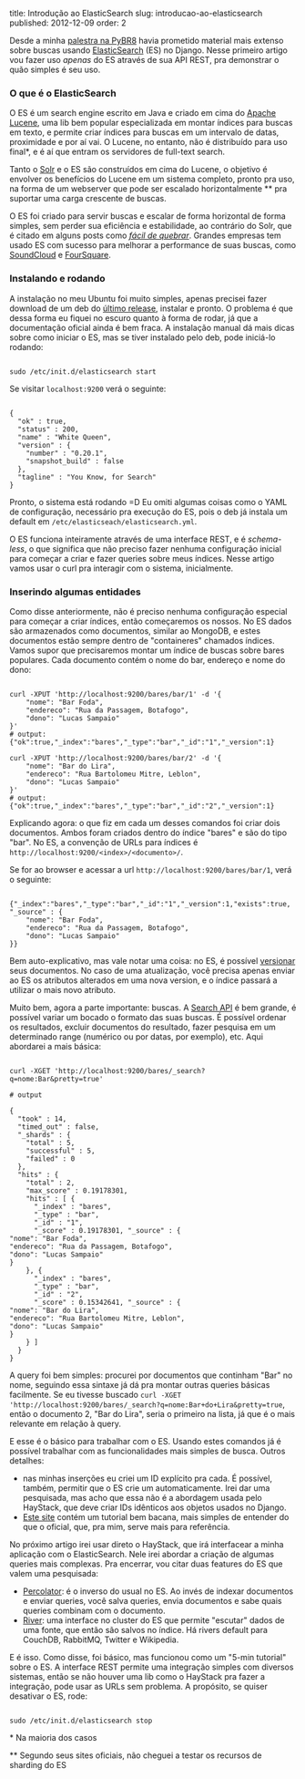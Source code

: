 title: Introdução ao ElasticSearch
slug: introducao-ao-elasticsearch
published: 2012-12-09
order: 2

Desde a minha [palestra na PyBR8][1] havia prometido material mais extenso sobre
buscas usando [ElasticSearch][2] (ES) no Django. Nesse primeiro artigo vou fazer uso
*apenas* do ES através de sua API REST, pra demonstrar o quão simples é seu uso.

### O que é o ElasticSearch ###

O ES é um search engine escrito em Java e criado em cima do [Apache Lucene][3],
uma lib bem popular especializada em montar índices para buscas em texto, e
permite criar índices para buscas em um intervalo de datas, proximidade e por
aí vai. O Lucene, no entanto, não é distribuído para uso final\*, e é aí que
entram os servidores de full-text search.

Tanto o [Solr][4] e o ES são construídos em cima do Lucene, o objetivo é
envolver os benefícios do Lucene em um sistema completo, pronto pra uso,
na forma de um webserver que pode ser escalado horizontalmente \** pra suportar
uma carga crescente de buscas.

O ES foi criado para servir buscas e escalar de forma horizontal de forma simples,
sem perder sua eficiência e estabilidade, ao contrário do Solr, que é citado
em alguns posts como *[fácil de quebrar][5]*. Grandes empresas tem usado ES
com sucesso para melhorar a performance de suas buscas, como [SoundCloud][6]
e [FourSquare][7].

### Instalando e rodando ###

A instalação no meu Ubuntu foi muito simples, apenas precisei fazer download
de um deb do [último release][8], instalar e pronto. O problema é que dessa forma
eu fiquei no escuro quanto à forma de rodar, já que a documentação oficial ainda
é bem fraca. A instalação manual dá mais dicas sobre como iniciar o ES, mas
se tiver instalado pelo deb, pode iniciá-lo rodando:

<pre><code class="bash">
sudo /etc/init.d/elasticsearch start
</code></pre>

Se visitar <code>localhost:9200</code> verá o seguinte:

<pre><code>
{
  "ok" : true,
  "status" : 200,
  "name" : "White Queen",
  "version" : {
    "number" : "0.20.1",
    "snapshot_build" : false
  },
  "tagline" : "You Know, for Search"
}
</code></pre>

Pronto, o sistema está rodando =D Eu omiti algumas coisas como o YAML de configuração,
necessário pra execução do ES, pois o deb já instala um default em
<code>/etc/elasticseach/elasticsearch.yml</code>.

O ES funciona inteiramente através de uma interface REST, e é *schema-less*,
o que significa que não preciso fazer nenhuma configuração inicial para começar
a criar e fazer queries sobre meus índices. Nesse artigo vamos usar o curl
pra interagir com o sistema, inicialmente.

### Inserindo algumas entidades ###

Como disse anteriormente, não é preciso nenhuma configuração especial para
começar a criar índices, então começaremos os nossos. No ES dados são armazenados
como documentos, similar ao MongoDB, e estes documentos estão sempre dentro de
"containeres" chamados índices. Vamos supor que precisaremos montar um índice
de buscas sobre bares populares. Cada documento contém o nome do bar, endereço
e nome do dono:

<pre><code>
curl -XPUT 'http://localhost:9200/bares/bar/1' -d '{
    "nome": "Bar Foda",
    "endereco": "Rua da Passagem, Botafogo",
    "dono": "Lucas Sampaio"
}'
# output: {"ok":true,"_index":"bares","_type":"bar","_id":"1","_version":1}

curl -XPUT 'http://localhost:9200/bares/bar/2' -d '{
    "nome": "Bar do Lira",
    "endereco": "Rua Bartolomeu Mitre, Leblon",
    "dono": "Lucas Sampaio"
}'
# output: {"ok":true,"_index":"bares","_type":"bar","_id":"2","_version":1}
</code></pre>

Explicando agora: o que fiz em cada um desses comandos foi criar dois documentos.
Ambos foram criados dentro do índice "bares" e são do tipo "bar". No ES, a convenção
de URLs para índices é <br/>
<code>http://localhost:9200/&lt;index&gt;/&lt;documento&gt;/</code>.

Se for ao browser e acessar a url <code>http://localhost:9200/bares/bar/1</code>,
verá o seguinte:

<pre><code>
{"_index":"bares","_type":"bar","_id":"1","_version":1,"exists":true, "_source" : {
    "nome": "Bar Foda",
    "endereco": "Rua da Passagem, Botafogo",
    "dono": "Lucas Sampaio"
}}
</code></pre>

Bem auto-explicativo, mas vale notar uma coisa: no ES, é possível [versionar][10]
seus documentos. No caso de uma atualização, você precisa apenas enviar ao ES
os atributos alterados em uma nova version, e o índice passará a utilizar o
mais novo atributo.

Muito bem, agora a parte importante: buscas. A [Search API][11] é bem grande,
é possível variar um bocado o formato das suas buscas. É possível ordenar
os resultados, excluir documentos do resultado, fazer pesquisa em um determinado
range (numérico ou por datas, por exemplo), etc. Aqui abordarei a mais básica:

<pre><code>
curl -XGET 'http://localhost:9200/bares/_search?q=nome:Bar&pretty=true'

# output

{
  "took" : 14,
  "timed_out" : false,
  "_shards" : {
    "total" : 5,
    "successful" : 5,
    "failed" : 0
  },
  "hits" : {
    "total" : 2,
    "max_score" : 0.19178301,
    "hits" : [ {
      "_index" : "bares",
      "_type" : "bar",
      "_id" : "1",
      "_score" : 0.19178301, "_source" : {
"nome": "Bar Foda",
"endereco": "Rua da Passagem, Botafogo",
"dono": "Lucas Sampaio"
}
    }, {
      "_index" : "bares",
      "_type" : "bar",
      "_id" : "2",
      "_score" : 0.15342641, "_source" : {
"nome": "Bar do Lira",
"endereco": "Rua Bartolomeu Mitre, Leblon",
"dono": "Lucas Sampaio"
}
    } ]
  }
}
</code></pre>

A query foi bem simples: procurei por documentos que continham "Bar" no nome,
seguindo essa sintaxe já dá pra montar outras queries básicas facilmente. Se
eu tivesse buscado
<code>curl -XGET 'http://localhost:9200/bares/_search?q=nome:Bar+do+Lira&pretty=true</code>,
então o documento 2, "Bar do Lira", seria o primeiro na lista, já que é o mais
relevante em relação à query.

E esse é o básico para trabalhar com o ES. Usando estes comandos já é possível
trabalhar com as funcionalidades mais simples de busca. Outros detalhes:

 - nas minhas inserções eu criei um ID explícito pra cada. É possível, também,
   permitir que o ES crie um automaticamente. Irei dar uma pesquisada, mas acho
   que essa não é a abordagem usada pelo HayStack, que deve criar IDs idênticos
   aos objetos usados no Django.
 - [Este site][12] contém um tutorial bem bacana, mais simples de entender do
   que o oficial, que, pra mim, serve mais para referência.

No próximo artigo irei usar direto o HayStack, que irá interfacear a minha
aplicação com o ElasticSearch. Nele irei abordar a criação de algumas queries
mais complexas. Pra encerrar, vou citar duas features do ES que valem uma
pesquisada:

 - [Percolator][13]: é o inverso do usual no ES. Ao invés de indexar documentos e
   enviar queries, você salva queries, envia documentos e sabe quais queries
   combinam com o documento.
 - [River][14]: uma interface no cluster do ES que permite "escutar" dados
   de uma fonte, que então são salvos no índice. Há rivers default para
   CouchDB, RabbitMQ, Twitter e Wikipedia.

E é isso. Como disse, foi básico, mas funcionou como um "5-min tutorial" sobre
o ES. A interface REST permite uma integração simples com diversos sistemas,
então se não houver uma lib como o HayStack pra fazer a integração, pode usar
as URLs sem problema. A propósito, se quiser desativar o ES, rode:

<pre><code class="bash">
sudo /etc/init.d/elasticsearch stop
</code></pre>

\* Na maioria dos casos

\** Segundo seus sites oficiais, não cheguei a testar os recursos de sharding do ES

[1]: http://www.lsmagalhaes.com/post/minha-palestra-na-pybr8/
[2]: http://www.elasticsearch.org/
[3]: http://lucene.apache.org/
[4]: http://lucene.apache.org/solr/
[5]: http://blog.socialcast.com/realtime-search-solr-vs-elasticsearch/
[6]: http://backstage.soundcloud.com/2012/12/architecture-behind-our-new-search-and-explore-experience/
[7]: http://engineering.foursquare.com/2012/08/09/foursquare-now-uses-elastic-search-and-on-a-related-note-slashem-also-works-with-elastic-search/
[8]: http://www.elasticsearch.org/download/2012/12/07/0.20.1.html
[9]: http://www.elasticsearch.org/tutorials/2010/07/02/setting-up-elasticsearch-on-debian.html
[10]: http://www.elasticsearch.org/guide/reference/api/index_.html
[11]: http://www.elasticsearch.org/guide/reference/api/search/
[12]: http://www.elasticsearchtutorial.com/index.html
[13]: http://www.elasticsearch.org/blog/2011/02/08/percolator.html
[14]: http://www.elasticsearch.org/guide/reference/river/
